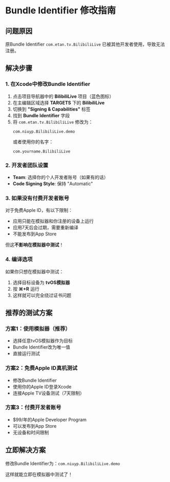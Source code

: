 # Bundle Identifier 修改指南

## 问题原因
原Bundle Identifier `com.etan.tv.BilibiliLive` 已被其他开发者使用，导致无法注册。

## 解决步骤

### 1. 在Xcode中修改Bundle Identifier
1. 点击项目导航器中的 **BilibiliLive** 项目（蓝色图标）
2. 在主编辑区域选择 **TARGETS** 下的 **BilibiliLive**
3. 切换到 **"Signing & Capabilities"** 标签
4. 找到 **Bundle Identifier** 字段
5. 将 `com.etan.tv.BilibiliLive` 修改为：
   ```
   com.niuyp.BilibiliLive.demo
   ```
   或者使用你的名字：
   ```
   com.yourname.BilibiliLive
   ```

### 2. 开发者团队设置
- **Team**: 选择你的个人开发者账号（如果有的话）
- **Code Signing Style**: 保持 "Automatic"

### 3. 如果没有付费开发者账号
对于免费Apple ID，有以下限制：
- 应用只能在模拟器和你注册的设备上运行
- 应用7天后会过期，需要重新编译
- 不能发布到App Store

但这**不影响在模拟器中测试**！

### 4. 编译选项
如果你只想在模拟器中测试：
1. 选择目标设备为 **tvOS模拟器**
2. 按 **⌘+R** 运行
3. 这样就可以完全绕过证书问题

## 推荐的测试方案

### 方案1：使用模拟器（推荐）
- 选择任意tvOS模拟器作为目标
- Bundle Identifier改为唯一值
- 直接运行测试

### 方案2：免费Apple ID真机测试  
- 修改Bundle Identifier
- 使用你的Apple ID登录Xcode
- 连接Apple TV设备测试（7天限制）

### 方案3：付费开发者账号
- $99/年的Apple Developer Program
- 可以发布到App Store
- 无设备和时间限制

## 立即解决方案
修改Bundle Identifier为：`com.niuyp.BilibiliLive.demo`

这样就能立即在模拟器中测试了！